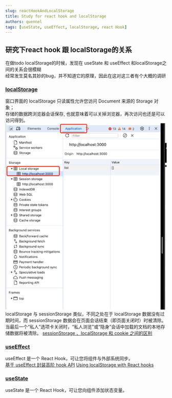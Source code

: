 ```yaml
---
slug: reactHookAndLocalStorage
title: Study for react hook and localStorage
authors: quennel
tags: [useState, useEffect, localStorage, react Hook]
---
```


## 研究下react hook 跟 localStorage的关系
在做todo localStorage的时候，发现在 useState 和 useEffect 和localStorage之间的关系会很模糊  
经常发生莫名其妙的bug，并不知道它的原理，因此在这对这三者有个大概的调研  

### [localStorage](https://developer.mozilla.org/en-US/docs/Web/API/Window/localStorage)

窗口界面的 localStorage 只读属性允许您访问 Document 来源的 Storage 对象；  
存储的数据跨浏览器会话保存, 也就意味着可以关掉浏览器，再次访问也还是可以访问得到。
![img.png](img.png)
localStorage 与 sessionStorage 类似，不同之处在于 localStorage 数据没有过期时间，而 sessionStorage 数据会在页面会话结束（即页面关闭时）时被清除。  
当最后一个“私人”选项卡关闭时，“私人浏览”或“隐身”会话中加载的文档的本地存储数据将被清除。
[sessionStorage 、localStorage 和 cookie 之间的区别](https://juejin.cn/post/6844903713098694664)

### [useEffect](https://react.dev/reference/react/useEffect)
useEffect 是一个 React Hook，可让您将组件与外部系统同步。  
[基于 useEffect 封装高阶 hook API](https://juejin.cn/post/7078908086487875592)
[Using localStorage with React hooks](https://lightrains.com/blogs/using-localstorage-hook-react/)

### [useState](https://react.dev/reference/react/useState)
useState 是一个 React Hook，可让您向组件添加状态变量。
